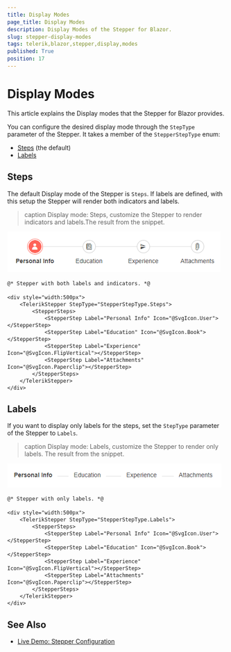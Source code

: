 ```yaml
---
title: Display Modes
page_title: Display Modes
description: Display Modes of the Stepper for Blazor.
slug: stepper-display-modes
tags: telerik,blazor,stepper,display,modes
published: True
position: 17
---
```


# Display Modes

This article explains the Display modes that the Stepper for Blazor provides.

You can configure the desired display mode through the `StepType` parameter of the Stepper. It takes a member of the `StepperStepType` enum:

* [Steps](#steps) (the default)
* [Labels](#labels)


## Steps

The default Display mode of the Stepper is `Steps`. If labels are defined, with this setup the Stepper will render both indicators and labels.

>caption Display mode: Steps, customize the Stepper to render indicators and labels.The result from the snippet.

![Indicators and labels](images/labels-and-indicators-example.png)

````CSHTML
@* Stepper with both labels and indicators. *@

<div style="width:500px">
    <TelerikStepper StepType="StepperStepType.Steps">
        <StepperSteps>
            <StepperStep Label="Personal Info" Icon="@SvgIcon.User"></StepperStep>
            <StepperStep Label="Education" Icon="@SvgIcon.Book"></StepperStep>
            <StepperStep Label="Experience" Icon="@SvgIcon.FlipVertical"></StepperStep>
            <StepperStep Label="Attachments" Icon="@SvgIcon.Paperclip"></StepperStep>
        </StepperSteps>
    </TelerikStepper>
</div>
````

## Labels

If you want to display only labels for the steps, set the `StepType` parameter of the Stepper to `Labels`.

>caption Display mode: Labels, customize the Stepper to render only labels. The result from the snippet.

![Labels only](images/labels-only-example.png)

````CSHTML
@* Stepper with only labels. *@

<div style="width:500px">
    <TelerikStepper StepType="StepperStepType.Labels">
        <StepperSteps>
            <StepperStep Label="Personal Info" Icon="@SvgIcon.User"></StepperStep>
            <StepperStep Label="Education" Icon="@SvgIcon.Book"></StepperStep>
            <StepperStep Label="Experience" Icon="@SvgIcon.FlipVertical"></StepperStep>
            <StepperStep Label="Attachments" Icon="@SvgIcon.Paperclip"></StepperStep>
        </StepperSteps>
    </TelerikStepper>
</div>
````

## See Also

  * [Live Demo: Stepper Configuration](https://demos.telerik.com/blazor-ui/stepper/configuration)